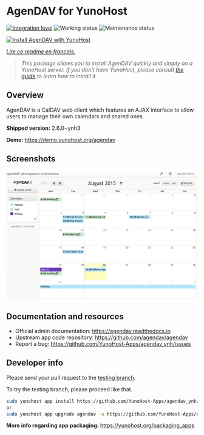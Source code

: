 <!--
N.B.: This README was automatically generated by https://github.com/YunoHost/apps/tree/master/tools/README-generator
It shall NOT be edited by hand.
-->

# AgenDAV for YunoHost

[![Integration level](https://dash.yunohost.org/integration/agendav.svg)](https://dash.yunohost.org/appci/app/agendav) ![Working status](https://ci-apps.yunohost.org/ci/badges/agendav.status.svg) ![Maintenance status](https://ci-apps.yunohost.org/ci/badges/agendav.maintain.svg)

[![Install AgenDAV with YunoHost](https://install-app.yunohost.org/install-with-yunohost.svg)](https://install-app.yunohost.org/?app=agendav)

*[Lire ce readme en français.](./README_fr.md)*

> *This package allows you to install AgenDAV quickly and simply on a YunoHost server.
If you don't have YunoHost, please consult [the guide](https://yunohost.org/#/install) to learn how to install it.*

## Overview

AgenDAV is a CalDAV web client which features an AJAX interface to allow users to manage their own calendars and shared ones.


**Shipped version:** 2.6.0~ynh3

**Demo:** https://demo.yunohost.org/agendav

## Screenshots

![Screenshot of AgenDAV](./doc/screenshots/screenshot.png)

## Documentation and resources

* Official admin documentation: <https://agendav.readthedocs.io>
* Upstream app code repository: <https://github.com/agendav/agendav>
* Report a bug: <https://github.com/YunoHost-Apps/agendav_ynh/issues>

## Developer info

Please send your pull request to the [testing branch](https://github.com/YunoHost-Apps/agendav_ynh/tree/testing).

To try the testing branch, please proceed like that.

``` bash
sudo yunohost app install https://github.com/YunoHost-Apps/agendav_ynh/tree/testing --debug
or
sudo yunohost app upgrade agendav -u https://github.com/YunoHost-Apps/agendav_ynh/tree/testing --debug
```

**More info regarding app packaging:** <https://yunohost.org/packaging_apps>
